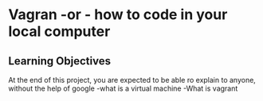 # Vagran -or - how to code in your local computer
## Learning Objectives

At the end of this project, you are expected to be able ro explain to anyone, without the help of google
-what is a virtual machine
-What is vagrant
